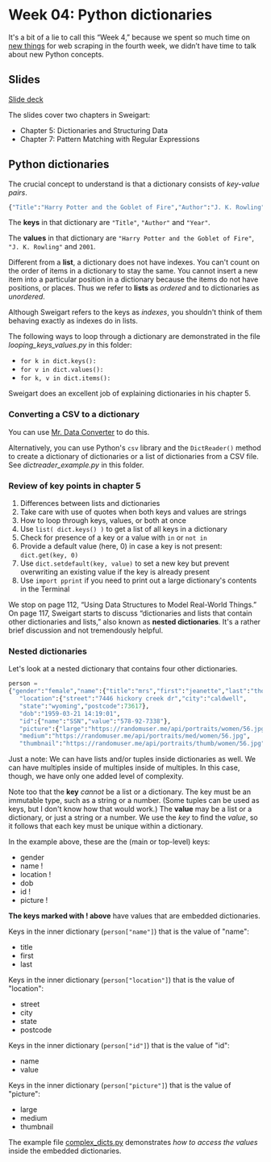 # Week 04: Python dictionaries

It's a bit of a lie to call this “Week 4,” because we spent so much time on [new things](../web_scraping/more-from-mitchell) for web scraping in the fourth week, we didn’t have time to talk about new Python concepts.

## Slides

[Slide deck](http://bit.ly/pythonrev4)

The slides cover two chapters in Sweigart:

* Chapter 5: Dictionaries and Structuring Data
* Chapter 7: Pattern Matching with Regular Expressions

## Python dictionaries

The crucial concept to understand is that a dictionary consists of *key-value pairs*.

```python
{"Title":"Harry Potter and the Goblet of Fire","Author":"J. K. Rowling","Year":2001}
```

The **keys** in that dictionary are `"Title"`, `"Author"` and `"Year"`.

The **values** in that dictionary are `"Harry Potter and the Goblet of Fire"`, `"J. K. Rowling"` and `2001`.

Different from a **list**, a dictionary does not have indexes. You can't count on the order of items in a dictionary to stay the same. You cannot insert a new item into a particular position in a dictionary because the items do not have positions, or places. Thus we refer to **lists** as *ordered* and to dictionaries as *unordered*.

Although Sweigart refers to the keys as *indexes*, you shouldn't think of them behaving exactly as indexes do in lists.

The following ways to loop through a dictionary are demonstrated in the file *looping_keys_values.py* in this folder:

* `for k in dict.keys():`
* `for v in dict.values():`
* `for k, v in dict.items():`

Sweigart does an excellent job of explaining dictionaries in his chapter 5.

### Converting a CSV to a dictionary

You can use [Mr. Data Converter](http://shancarter.github.io/mr-data-converter/) to do this.

Alternatively, you can use Python's `csv` library and the `DictReader()` method to create a dictionary of dictionaries or a list of dictionaries from a CSV file. See *dictreader_example.py* in this folder.

### Review of key points in chapter 5

1. Differences between lists and dictionaries
2. Take care with use of quotes when both keys and values are strings
3. How to loop through keys, values, or both at once
4. Use `list( dict.keys() )` to get a list of all keys in a dictionary
5. Check for presence of a key or a value with `in` or `not in`
6. Provide a default value (here, 0) in case a key is not present: `dict.get(key, 0)`
7. Use `dict.setdefault(key, value)` to set a new key but prevent overwriting an existing value if the key is already present
8. Use `import pprint` if you need to print out a large dictionary's contents in the Terminal

We stop on page 112, “Using Data Structures to Model Real-World Things.” On page 117, Sweigart starts to discuss “dictionaries and lists that contain other dictionaries and lists,” also known as **nested dictionaries**. It's a rather brief discussion and not tremendously helpful.

### Nested dictionaries

Let's look at a nested dictionary that contains four other dictionaries.

```python
person =
{"gender":"female","name":{"title":"mrs","first":"jeanette","last":"thomas"},
   "location":{"street":"7446 hickory creek dr","city":"caldwell",
   "state":"wyoming","postcode":73617},
   "dob":"1959-03-21 14:19:01",
   "id":{"name":"SSN","value":"578-92-7338"},
   "picture":{"large":"https://randomuser.me/api/portraits/women/56.jpg",
   "medium":"https://randomuser.me/api/portraits/med/women/56.jpg",
   "thumbnail":"https://randomuser.me/api/portraits/thumb/women/56.jpg"}}
```

Just a note: We can have lists and/or tuples inside dictionaries as well. We can have multiples inside of multiples inside of multiples. In this case, though, we have only one added level of complexity.

Note too that the **key** *cannot* be a list or a dictionary. The key must be an immutable type, such as a string or a number. (Some tuples can be used as keys, but I don't know how that would work.) The **value** may be a list or a dictionary, or just a string or a number. We use the *key* to find the *value*, so it follows that each key must be unique within a dictionary.

In the example above, these are the (main or top-level) keys:

* gender
* name !
* location !
* dob
* id !
* picture !

**The keys marked with ! above** have values that are embedded dictionaries.

Keys in the inner dictionary (`person["name"]`) that is the value of "name":
* title
* first
* last

Keys in the inner dictionary (`person["location"]`) that is the value of "location":
* street
* city
* state
* postcode

Keys in the inner dictionary (`person["id"]`) that is the value of "id":
* name
* value

Keys in the inner dictionary (`person["picture"]`) that is the value of "picture":
* large
* medium
* thumbnail

The example file [complex_dicts.py](complex_dicts.py) demonstrates *how to access the values* inside the embedded dictionaries.
